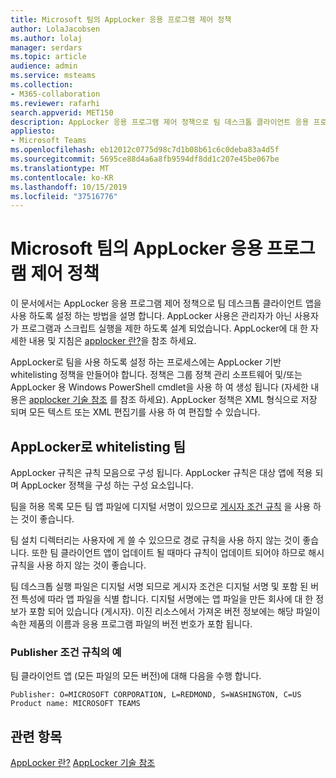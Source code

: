 ```yaml
---
title: Microsoft 팀의 AppLocker 응용 프로그램 제어 정책
author: LolaJacobsen
ms.author: lolaj
manager: serdars
ms.topic: article
audience: admin
ms.service: msteams
ms.collection:
- M365-collaboration
ms.reviewer: rafarhi
search.appverid: MET150
description: AppLocker 응용 프로그램 제어 정책으로 팀 데스크톱 클라이언트 응용 프로그램을 사용 하도록 설정 하는 방법에 대해 알아봅니다.
appliesto:
- Microsoft Teams
ms.openlocfilehash: eb12012c0775d98c7d1b08b61c6c0deba83a4d5f
ms.sourcegitcommit: 5695ce88d4a6a8fb9594df8dd1c207e45be067be
ms.translationtype: MT
ms.contentlocale: ko-KR
ms.lasthandoff: 10/15/2019
ms.locfileid: "37516776"
---
```

# <a name="applocker-application-control-policies-in-microsoft-teams"></a>Microsoft 팀의 AppLocker 응용 프로그램 제어 정책

이 문서에서는 AppLocker 응용 프로그램 제어 정책으로 팀 데스크톱 클라이언트 앱을 사용 하도록 설정 하는 방법을 설명 합니다. AppLocker 사용은 관리자가 아닌 사용자가 프로그램과 스크립트 실행을 제한 하도록 설계 되었습니다. AppLocker에 대 한 자세한 내용 및 지침은 [applocker 란?](https://docs.microsoft.com/windows/security/threat-protection/windows-defender-application-control/applocker/what-is-applocker)을 참조 하세요.

AppLocker로 팀을 사용 하도록 설정 하는 프로세스에는 AppLocker 기반 whitelisting 정책을 만들어야 합니다. 정책은 그룹 정책 관리 소프트웨어 및/또는 AppLocker 용 Windows PowerShell cmdlet을 사용 하 여 생성 됩니다 (자세한 내용은 [applocker 기술 참조](https://docs.microsoft.com/windows/security/threat-protection/windows-defender-application-control/applocker/applocker-technical-reference) 를 참조 하세요). AppLocker 정책은 XML 형식으로 저장 되며 모든 텍스트 또는 XML 편집기를 사용 하 여 편집할 수 있습니다.

## <a name="teams-whitelisting-with-applocker"></a>AppLocker로 whitelisting 팀

AppLocker 규칙은 규칙 모음으로 구성 됩니다. AppLocker 규칙은 대상 앱에 적용 되며 AppLocker 정책을 구성 하는 구성 요소입니다.  

팀을 허용 목록 모든 팀 앱 파일에 디지털 서명이 있으므로 [게시자 조건 규칙](https://docs.microsoft.com/windows/security/threat-protection/windows-defender-application-control/applocker/understanding-the-publisher-rule-condition-in-applocker) 을 사용 하는 것이 좋습니다.
  
팀 설치 디렉터리는 사용자에 게 쓸 수 있으므로 경로 규칙을 사용 하지 않는 것이 좋습니다. 또한 팀 클라이언트 앱이 업데이트 될 때마다 규칙이 업데이트 되어야 하므로 해시 규칙을 사용 하지 않는 것이 좋습니다.

팀 데스크톱 실행 파일은 디지털 서명 되므로 게시자 조건은 디지털 서명 및 포함 된 버전 특성에 따라 앱 파일을 식별 합니다. 디지털 서명에는 앱 파일을 만든 회사에 대 한 정보가 포함 되어 있습니다 (게시자). 이진 리소스에서 가져온 버전 정보에는 해당 파일이 속한 제품의 이름과 응용 프로그램 파일의 버전 번호가 포함 됩니다.

### <a name="example-of-publisher-condition-rules"></a>Publisher 조건 규칙의 예

팀 클라이언트 앱 (모든 파일의 모든 버전)에 대해 다음을 수행 합니다.

```
Publisher: O=MICROSOFT CORPORATION, L=REDMOND, S=WASHINGTON, C=US
Product name: MICROSOFT TEAMS
```

## <a name="related-topics"></a>관련 항목
[AppLocker 란?](https://docs.microsoft.com/windows/security/threat-protection/windows-defender-application-control/applocker/what-is-applocker) 
 [AppLocker 기술 참조](https://docs.microsoft.com/windows/security/threat-protection/windows-defender-application-control/applocker/applocker-technical-reference)